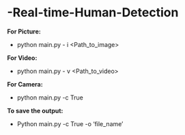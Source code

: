 # -Real-time-Human-Detection
**For Picture:**
* python main.py - i <Path_to_image>

**For Video:**
- python main.py - v <Path_to_video>

**For Camera:**
- python main.py -c True

**To save the output:**
- Python main.py -c True -o ‘file_name’
